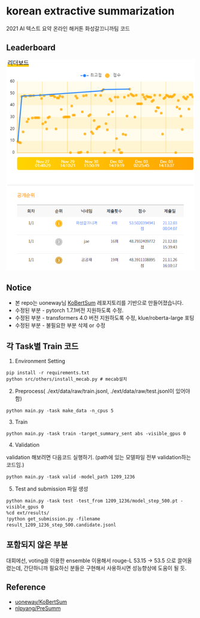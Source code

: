 # korean extractive summarization
2021 AI 텍스트 요약 온라인 해커톤 화성갈끄니까팀 코드

## Leaderboard
 ![1](./image/leaderboard.PNG)

## Notice

+ 본 repo는 uoneway님 [KoBertSum](https://github.com/uoneway/KoBertSum) 레포지토리를 기반으로 만들어졌습니다.
+ 수정된 부분 - pytorch 1.7.1버전 지원하도록 수정.
+ 수정된 부분 - transformers 4.0 버전 지원하도록 수정, klue/roberta-large 포팅
+ 수정된 부분 - 불필요한 부분 삭제 or 수정

## 각 Task별 Train 코드

1. Environment Setting
```console
pip install -r requirements.txt
python src/others/install_mecab.py # mecab설치
```

2. Preprocess( ./ext/data/raw/train.jsonl, ./ext/data/raw/test.jsonl이 있어야 함)
```console
python main.py -task make_data -n_cpus 5
```

3. Train
```console
python main.py -task train -target_summary_sent abs -visible_gpus 0
```

4. Validation

validation 해보려면 다음코드 실행하기. (path에 있는 모델파일 전부 validation하는 코드임.)
```console
python main.py -task valid -model_path 1209_1236
```

5. Test and submission 파일 생성
```console
python main.py -task test -test_from 1209_1236/model_step_500.pt -visible_gpus 0
%cd ext/results/
!python get_submission.py -filename result_1209_1236_step_500.candidate.jsonl
```

## 포함되지 않은 부분

대회에선, voting을 이용한 ensemble 이용해서 rouge-L 53.15 -> 53.5 으로 끌어올렸는데,
간단하니까 필요하신 분들은 구현해서 사용하시면 성능향상에 도움이 될 듯.


## Reference
- [uoneway/KoBertSum](https://github.com/uoneway/KoBertSum)
- [nlpyang/PreSumm](https://github.com/nlpyang/PreSumm)
